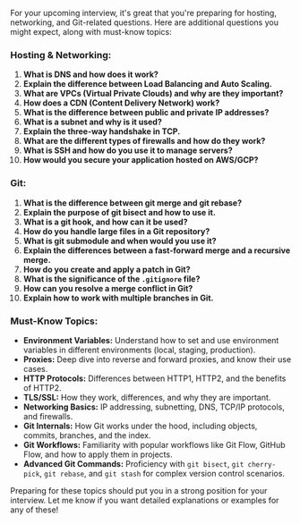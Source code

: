 For your upcoming interview, it's great that you're preparing for hosting, networking, and Git-related questions. Here are additional questions you might expect, along with must-know topics:

### Hosting & Networking:
1. **What is DNS and how does it work?**
2. **Explain the difference between Load Balancing and Auto Scaling.**
3. **What are VPCs (Virtual Private Clouds) and why are they important?**
4. **How does a CDN (Content Delivery Network) work?**
5. **What is the difference between public and private IP addresses?**
6. **What is a subnet and why is it used?**
7. **Explain the three-way handshake in TCP.**
8. **What are the different types of firewalls and how do they work?**
9. **What is SSH and how do you use it to manage servers?**
10. **How would you secure your application hosted on AWS/GCP?**

### Git:
1. **What is the difference between git merge and git rebase?**
2. **Explain the purpose of git bisect and how to use it.**
3. **What is a git hook, and how can it be used?**
4. **How do you handle large files in a Git repository?**
5. **What is git submodule and when would you use it?**
6. **Explain the differences between a fast-forward merge and a recursive merge.**
7. **How do you create and apply a patch in Git?**
8. **What is the significance of the `.gitignore` file?**
9. **How can you resolve a merge conflict in Git?**
10. **Explain how to work with multiple branches in Git.**

### Must-Know Topics:
- **Environment Variables:** Understand how to set and use environment variables in different environments (local, staging, production).
- **Proxies:** Deep dive into reverse and forward proxies, and know their use cases.
- **HTTP Protocols:** Differences between HTTP1, HTTP2, and the benefits of HTTP2.
- **TLS/SSL:** How they work, differences, and why they are important.
- **Networking Basics:** IP addressing, subnetting, DNS, TCP/IP protocols, and firewalls.
- **Git Internals:** How Git works under the hood, including objects, commits, branches, and the index.
- **Git Workflows:** Familiarity with popular workflows like Git Flow, GitHub Flow, and how to apply them in projects.
- **Advanced Git Commands:** Proficiency with `git bisect`, `git cherry-pick`, `git rebase`, and `git stash` for complex version control scenarios.

Preparing for these topics should put you in a strong position for your interview. Let me know if you want detailed explanations or examples for any of these!